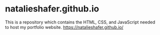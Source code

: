 # natalieshafer.github.io
This is a repository which contains the HTML, CSS, and JavaScript needed to host my portfolio website.
https://natalieshafer.github.io/
